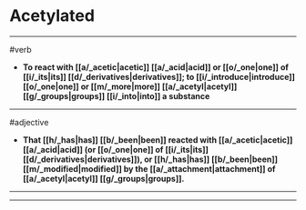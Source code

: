# Acetylated
---
#verb
- **To react with [[a/_acetic|acetic]] [[a/_acid|acid]] or [[o/_one|one]] of [[i/_its|its]] [[d/_derivatives|derivatives]]; to [[i/_introduce|introduce]] [[o/_one|one]] or [[m/_more|more]] [[a/_acetyl|acetyl]] [[g/_groups|groups]] [[i/_into|into]] a substance**
---
#adjective
- **That [[h/_has|has]] [[b/_been|been]] reacted with [[a/_acetic|acetic]] [[a/_acid|acid]] (or [[o/_one|one]] of [[i/_its|its]] [[d/_derivatives|derivatives]]), or [[h/_has|has]] [[b/_been|been]] [[m/_modified|modified]] by the [[a/_attachment|attachment]] of [[a/_acetyl|acetyl]] [[g/_groups|groups]].**
---
---
